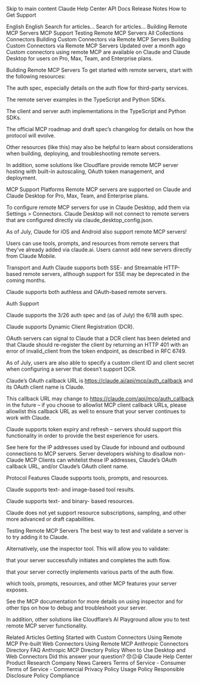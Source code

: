 Skip to main content
Claude Help Center
API Docs
Release Notes
How to Get Support

English
English
Search for articles...
Search for articles...
Building Remote MCP Servers
MCP Support
Testing Remote MCP Servers
All Collections
Connectors
Building Custom Connectors via Remote MCP Servers
Building Custom Connectors via Remote MCP Servers
Updated over a month ago
Custom connectors using remote MCP are available on Claude and Claude Desktop for users on Pro, Max, Team, and Enterprise plans.

Building Remote MCP Servers
To get started with remote servers, start with the following resources:

The auth spec, especially details on the auth flow for third-party services.

The remote server examples in the TypeScript and Python SDKs.

The client and server auth implementations in the TypeScript and Python SDKs.

The official MCP roadmap and draft spec’s changelog for details on how the protocol will evolve.

Other resources (like this) may also be helpful to learn about considerations when building, deploying, and troubleshooting remote servers.

 

In addition, some solutions like Cloudflare provide remote MCP server hosting with built-in autoscaling, OAuth token management, and deployment.

 

MCP Support
Platforms
Remote MCP servers are supported on Claude and Claude Desktop for Pro, Max, Team, and Enterprise plans.

To configure remote MCP servers for use in Claude Desktop, add them via Settings > Connectors. Claude Desktop will not connect to remote servers that are configured directly via claude_desktop_config.json.

As of July, Claude for iOS and Android also support remote MCP servers!

Users can use tools, prompts, and resources from remote servers that they’ve already added via claude.ai. Users cannot add new servers directly from Claude Mobile.

Transport and Auth
Claude supports both SSE- and Streamable HTTP-based remote servers, although support for SSE may be deprecated in the coming months.

Claude supports both authless and OAuth-based remote servers.

Auth Support

Claude supports the 3/26 auth spec and (as of July) the 6/18 auth spec.

Claude supports Dynamic Client Registration (DCR).

OAuth servers can signal to Claude that a DCR client has been deleted and that Claude should re-register the client by returning an HTTP 401 with an error of invalid_client from the token endpoint, as described in RFC 6749.

As of July, users are also able to specify a custom client ID and client secret when configuring a server that doesn’t support DCR.

Claude’s OAuth callback URL is https://claude.ai/api/mcp/auth_callback and its OAuth client name is Claude.

This callback URL may change to https://claude.com/api/mcp/auth_callback in the future – if you choose to allowlist MCP client callback URLs, please allowlist this callback URL as well to ensure that your server continues to work with Claude.

Claude supports token expiry and refresh – servers should support this functionality in order to provide the best experience for users.

See here for the IP addresses used by Claude for inbound and outbound connections to MCP servers. Server developers wishing to disallow non-Claude MCP Clients can whitelist these IP addresses, Claude’s OAuth callback URL, and/or Claude’s OAuth client name.

 

Protocol Features
Claude supports tools, prompts, and resources.

Claude supports text- and image-based tool results.

Claude supports text- and binary- based resources.

Claude does not yet support resource subscriptions, sampling, and other more advanced or draft capabilities.

Testing Remote MCP Servers
The best way to test and validate a server is to try adding it to Claude. 

 

Alternatively, use the inspector tool. This will allow you to validate:

that your server successfully initiates and completes the auth flow.

that your server correctly implements various parts of the auth flow.

which tools, prompts, resources, and other MCP features your server exposes.

 


 

See the MCP documentation for more details on using inspector and for other tips on how to debug and troubleshoot your server.

 

In addition, other solutions like Cloudflare’s AI Playground allow you to test remote MCP server functionality.

Related Articles
Getting Started with Custom Connectors Using Remote MCP
Pre-built Web Connectors Using Remote MCP
Anthropic Connectors Directory FAQ
Anthropic MCP Directory Policy
When to Use Desktop and Web Connectors
Did this answer your question?
😞😐😃
Claude Help Center
Product
Research
Company
News
Careers
Terms of Service - Consumer
Terms of Service - Commercial
Privacy Policy
Usage Policy
Responsible Disclosure Policy
Compliance



    